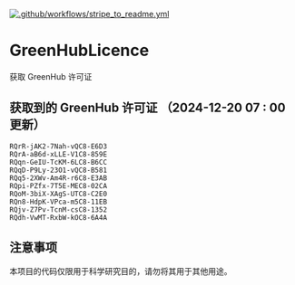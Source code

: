 [![.github/workflows/stripe_to_readme.yml](https://github.com/zjx-kimi/GreenHubLicence/actions/workflows/stripe_to_readme.yml/badge.svg)](https://github.com/zjx-kimi/GreenHubLicence/actions/workflows/stripe_to_readme.yml)
# GreenHubLicence
获取 GreenHub 许可证
## 获取到的 GreenHub 许可证 （2024-12-20 07 : 00 更新）
```
RQrR-jAK2-7Nah-vQC8-E6D3
RQrA-aB6d-xLLE-V1C8-859E
RQqn-GeIU-TcKM-6LC8-B6CC
RQqD-P9Ly-23O1-vQC8-B581
RQq5-2XWv-Am4R-r6C8-E3AB
RQpi-PZfx-7T5E-MEC8-02CA
RQoM-3biX-XAgS-UTC8-C2E0
RQn8-HdpK-VPca-m5C8-11EB
RQjv-Z7Pv-TcnM-csC8-1352
RQdh-VwMT-RxbW-kOC8-6A4A
```

## 注意事项

本项目的代码仅限用于科学研究目的，请勿将其用于其他用途。


